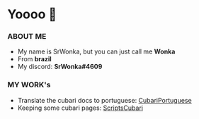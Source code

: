 # Yoooo 👋

### ABOUT ME
- My name is SrWonka, but you can just call me **Wonka**
- From **brazil**
- My discord: **SrWonka#4609**

### MY WORK's
* Translate the cubari docs to portuguese: [CubariPortuguese](https://github.com/SrW0nka/CubariPortuguese)
* Keeping some cubari pages: [ScriptsCubari](https://github.com/SrW0nka/ScriptsCubari)

